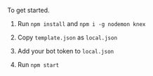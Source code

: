 To get started.

1. Run `npm install` and `npm i -g nodemon knex`

2. Copy `template.json` as `local.json`

3. Add your bot token to `local.json`

4. Run `npm start`
